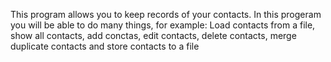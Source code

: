 This program allows you to keep records of your contacts. In this progeram you will be able to do many things, for example: Load contacts from a file, show all contacts, add conctas, edit contacts, delete contacts, merge duplicate contacts and store contacts to a file
